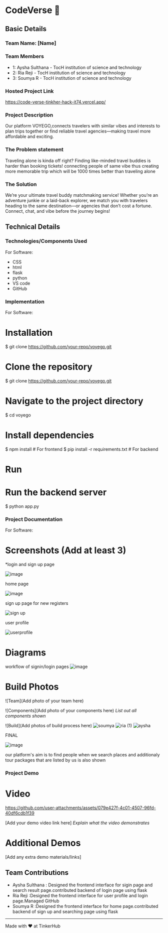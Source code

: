 # CodeVerse 🎯


## Basic Details
### Team Name: [Name]


### Team Members
-  1: Aysha Sulthana - TocH institution of science and technology
-  2: Ria Reji - TocH institution of science and technology
-  3: Soumya R - TocH institution of science and technology

### Hosted Project Link
https://code-verse-tinkher-hack-it74.vercel.app/

### Project Description
Our platform VOYEGO,connects travelers with similar vibes and interests to plan trips together or find reliable travel agencies—making travel more affordable and exciting.

### The Problem statement
Traveling alone is kinda off right? Finding like-minded travel buddies is harder than booking tickets!
connecting people of same vibe thus creating more memorable trip which will be 1000 times better than traveling alone

### The Solution
We’re your ultimate travel buddy matchmaking service! Whether you’re an adventure junkie or a laid-back explorer, we match you with travelers heading to the same destination—or agencies that don’t cost a fortune. Connect, chat, and vibe before the journey begins!

## Technical Details
### Technologies/Components Used
For Software:
- CSS
-  html
- flask
- python
- VS code
- GitHub
### Implementation
For Software:
# Installation
$ git clone https://github.com/your-repo/voyego.git
# Clone the repository
$ git clone https://github.com/your-repo/voyego.git

# Navigate to the project directory
$ cd voyego

# Install dependencies
$ npm install  # For frontend
$ pip install -r requirements.txt  # For backend
# Run
# Run the backend server
$ python app.py

### Project Documentation
For Software:

# Screenshots (Add at least 3)
*login and sign up page

![image](https://github.com/user-attachments/assets/2e348407-26fd-4f20-9d64-610ddb2bfa76)

home page

![image](https://github.com/user-attachments/assets/676001ab-77bd-4aee-9050-5bcd7f5cccfb)

sign up page for new registers

![sign up](https://github.com/user-attachments/assets/2a3419db-6618-4a3f-8dab-913d1e0c532e)


user profile

![userprofile](https://github.com/user-attachments/assets/c67d3b0e-5434-4c2d-9e98-ed9ba305e013)



# Diagrams
workflow of signin/login pages
![image](https://github.com/user-attachments/assets/598613e4-6a8f-436b-bd7e-22f3a1c332cd)


# Build Photos
![Team](Add photo of your team here)


![Components](Add photo of your components here)
*List out all components shown*

![Build](Add photos of build process here)
![soumya](https://github.com/user-attachments/assets/538959f2-fd53-4ed7-a300-a87fe4666788)
![ria (1)](https://github.com/user-attachments/assets/b3d03c47-7d65-4416-aea6-e2d00fb16774)
![aysha](https://github.com/user-attachments/assets/bfa7cce3-d947-46dc-83f9-cd2a29e6bb9f)

FINAL 

![image](https://github.com/user-attachments/assets/bfda0c9f-9bec-46b3-8933-a346257ff593)
 
our platform's aim is to find people when we search places and additionaly tour packages 
that are listed by us is also shown


### Project Demo
# Video

https://github.com/user-attachments/assets/079e427f-4c01-4507-96fd-40df6cdb1f39


[Add your demo video link here]
*Explain what the video demonstrates*

# Additional Demos
[Add any extra demo materials/links]

## Team Contributions
- Aysha Sulthana : Designed the frontend interface for sigin page and search result page.contributed backend of login page using flask
- Ria Reji       :Designed the frontend interface for user profile and login page.Managed GitHub
- Soumya R       :Designed the frontend interface for home page.contributed backend of sign up and searching page using flask

---
Made with ❤️ at TinkerHub
